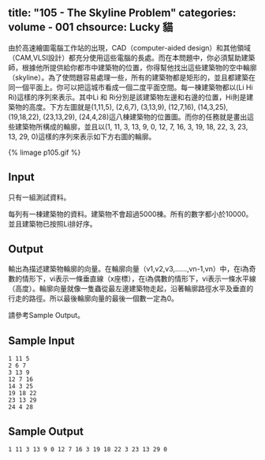 title: "105 - The Skyline Problem"
categories: volume - 001
chsource: Lucky 貓
---

由於高速繪圖電腦工作站的出現，CAD（computer-aided design）和其他領域（CAM,VLSI設計）都充分使用這些電腦的長處。而在本問題中，你必須幫助建築師，根據他所提供給你都市中建築物的位置，你得幫他找出這些建築物的空中輪廓（skyline）。為了使問題容易處理一些，所有的建築物都是矩形的，並且都建築在同一個平面上。你可以把這城市看成一個二度平面空間。每一棟建築物都以(Li Hi Ri)這樣的序列來表示。其中Li 和 Ri分別是該建築物左邊和右邊的位置，Hi則是建築物的高度。下方左圖就是(1,11,5), (2,6,7), (3,13,9), (12,7,16), (14,3,25), (19,18,22), (23,13,29), (24,4,28)這八棟建築物的位置圖。而你的任務就是畫出這些建築物所構成的輪廓，並且以(1, 11, 3, 13, 9, 0, 12, 7, 16, 3, 19, 18, 22, 3, 23, 13, 29, 0)這樣的序列來表示如下方右圖的輪廓。

{% limage p105.gif %}

## Input ##

只有一組測試資料。

每列有一棟建築物的資料。建築物不會超過5000棟。所有的數字都小於10000。並且建築物已按照Li排好序。

## Output ##

輸出為描述建築物輪廓的向量。在輪廓向量（v1,v2,v3,......,vn-1,vn）中，在i為奇數的情形下，vi表示一條垂直線（x座標），在i為偶數的情形下，vi表示一條水平線（高度）。輪廓向量就像一隻蟲從最左邊建築物走起，沿著輪廓路徑水平及垂直的行走的路徑。所以最後輪廓向量的最後一個數一定為0。

請參考Sample Output。

## Sample Input ##

	1 11 5
	2 6 7
	3 13 9
	12 7 16
	14 3 25
	19 18 22
	23 13 29
	24 4 28

## Sample Output ##

	1 11 3 13 9 0 12 7 16 3 19 18 22 3 23 13 29 0